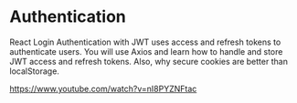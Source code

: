 # Authentication
React Login Authentication with JWT uses access and refresh tokens to authenticate users. 
You will use Axios and learn how to handle and store JWT access and refresh tokens. 
Also, why secure cookies are better than localStorage.

https://www.youtube.com/watch?v=nI8PYZNFtac
